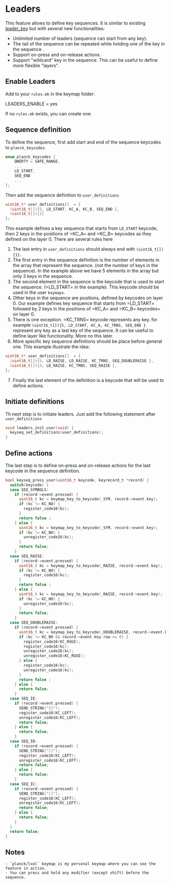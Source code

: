 # Leaders
This feature allows to define key sequences. It is similar to existing
[leader_key](feature_leader_key.md) but with several new
functionalities:

* Unlimited number of leaders (sequence can start from any key).
* The tail of the sequence can be repeated while holding one of the key in the sequence .
* Support on-press and on-release actions.
* Support "wildcard" key in the sequence. This can be useful to define more flexible "layers".


## Enable Leaders

Add to your `rules.mk` in the keymap folder:

   LEADERS_ENABLE = yes

If no `rules.mk` exists, you can create one.

## Sequence definition

To define the sequence, first add start and end of the sequence keycodes to `planck_keycodes`.

```c
enum planck_keycodes {
	QWERTY = SAFE_RANGE,
    ...
    LD_START,
    SEQ_END
    ...
};
```
Then add the sequence definition to `user_definitions`

```c
uint16_t* user_definitions[]  = {
  (uint16_t[]){5, LD_START, KC_A, KC_B, SEQ_END },
  (uint16_t[]){1}
};
```
This example defines a key sequence that starts from `LD_START` keycode, then 2 keys in the positions of =KC_A= and =KC_B= keycodes as they defined on the layer 0.
There are several rules here
1. The last entry in `user_definitions` should always end with `(uint16_t[]){1}`.
2. The first entry in the sequence definition is the number of elements in the array that represent the sequence. (not the number of keys in the sequence). In the example above we have 5 elements in the array but only 3 keys in the sequence.
3. The second element in the sequence is the keycode that is used to start the sequence. (=LD_START= in the example). This keycode should be used in the user `keymaps`.
4. Other keys in the sequence are positions, defined by keycodes on layer 0. Our example defines key sequence that starts from =LD_START=  followed by 2 keys in the positions of =KC_A= and =KC_B= keycodes= on layer 0.
5. There is one exception. =KC_TRNS= keycode represents any key. for example `(uint16_t[]){5, LD_START, KC_A, KC_TRNS, SEQ_END }` represent any key as a last key of the sequence. It can be useful to define layer like functionality. More no this later.
6. More specific key sequence definitions should be place before general one. This example illustrate the idea:
```c
uint16_t* user_definitions[]  = {
  (uint16_t[]){5, LD_RAISE, LD_RAISE, KC_TRNS, SEQ_DOUBLERAISE },
  (uint16_t[]){4, LD_RAISE, KC_TRNS, SEQ_RAISE },
};
```
7. Finally the last element of the definition is a keycode that will be used to define actions.

## Initiate definitions

Th next step is to initiate leaders. Just add the following statement after `user_definitions`
```c
void leaders_init_user(void) {
  keyseq_set_definitions(user_definitions);
}
```

## Define actions

The last step is to define on-press and on-release actions for the last keycode in the sequence definition. 

```c
bool keyseq_press_user(uint16_t keycode, keyrecord_t *record) {
  switch(keycode) {
  case SEQ_SYMBOLS:
    if (record->event.pressed) {
      uint16_t kc = keymap_key_to_keycode(_SYM, record->event.key);
      if (kc != KC_NO) {
        register_code16(kc);
      }
      return false ;
    } else {
      uint16_t kc = keymap_key_to_keycode(_SYM, record->event.key);
      if (kc != KC_NO) {
        unregister_code16(kc);
      }
      return false;
    }
  case SEQ_RAISE:
    if (record->event.pressed) {
      uint16_t kc = keymap_key_to_keycode(_RAISE, record->event.key);
      if (kc != KC_NO) {
        register_code16(kc);
      }
      return false ;
    } else {
      uint16_t kc = keymap_key_to_keycode(_RAISE, record->event.key);
      if (kc != KC_NO) {
        unregister_code16(kc);
      }
      return false;
    }
  case SEQ_DOUBLERAISE:
    if (record->event.pressed) {
      uint16_t kc = keymap_key_to_keycode(_DOUBLERAISE, record->event.key);
      if (kc != KC_NO && record->event.key.row == 0) {
        register_code16(KC_RGUI);
        register_code16(kc);
        unregister_code16(kc);
        unregister_code16(KC_RGUI);
      } else {
        register_code16(kc);
        unregister_code16(kc);
      }
      return false ;
    } else {
      return false;
    }
  case SEQ_IE:
    if (record->event.pressed) {
      SEND_STRING("{}");
      register_code16(KC_LEFT);
      unregister_code16(KC_LEFT);
      return false;
    } else {
      return false;
    }
  case SEQ_ID:
    if (record->event.pressed) {
      SEND_STRING("()");
      register_code16(KC_LEFT);
      unregister_code16(KC_LEFT);
      return false;
    } else {
      return false;
    }
  case SEQ_IC:
    if (record->event.pressed) {
      SEND_STRING("[]");
      register_code16(KC_LEFT);
      unregister_code16(KC_LEFT);
      return false;
    } else {
      return false;
    }
  }
  return false;
}
```

## Notes 
    - `planck/lxol` keymap is my personal keymap where you can see the feature in action.
    - You can press and hold any modifier (except shift) before the sequence.
